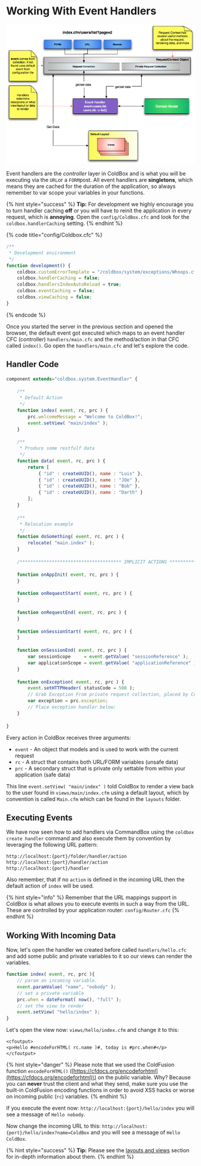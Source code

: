 # Working With Event Handlers

![](../../.gitbook/assets/coldboxsimplemvc.png)

Event handlers are the _controller_ layer in ColdBox and is what you will be executing via the `URL`or a `FORM`post. All event handlers are **singletons**, which means they are cached for the duration of the application, so always remember to var scope your variables in your functions.

{% hint style="success" %}
**Tip:** For development we highly encourage you to turn handler caching **off** or you will have to reinit the application in every request, which is **annoying**. Open the `config/ColdBox.cfc` and look for the `coldbox.handlerCaching` setting.
{% endhint %}

{% code title="config/Coldbox.cfc" %}
```javascript
/**
 * Development environment
 */
function development() {
	coldbox.customErrorTemplate = "/coldbox/system/exceptions/Whoops.cfm"; // interactive bug report
	coldbox.handlerCaching = false;
	coldbox.handlersIndexAutoReload = true;
	coldbox.eventCaching = false;
	coldbox.viewCaching = false;
}
```
{% endcode %}

Once you started the server in the previous section and opened the browser, the default event got executed which maps to an event handler CFC \(controller\) `handlers/main.cfc` and the method/action in that CFC called `index()`. Go open the `handlers/main.cfc` and let's explore the code.

## Handler Code

```javascript
component extends="coldbox.system.EventHandler" {

	/**
	 * Default Action
	 */
	function index( event, rc, prc ) {
		prc.welcomeMessage = "Welcome to ColdBox!";
		event.setView( "main/index" );
	}

	/**
	 * Produce some restfulf data
	 */
	function data( event, rc, prc ) {
		return [
			{ "id" : createUUID(), name : "Luis" },
			{ "id" : createUUID(), name : "JOe" },
			{ "id" : createUUID(), name : "Bob" },
			{ "id" : createUUID(), name : "Darth" }
		];
	}

	/**
	 * Relocation example
	 */
	function doSomething( event, rc, prc ) {
		relocate( "main.index" );
	}

	/************************************** IMPLICIT ACTIONS *********************************************/

	function onAppInit( event, rc, prc ) {
	}

	function onRequestStart( event, rc, prc ) {
	}

	function onRequestEnd( event, rc, prc ) {
	}

	function onSessionStart( event, rc, prc ) {
	}

	function onSessionEnd( event, rc, prc ) {
		var sessionScope     = event.getValue( "sessionReference" );
		var applicationScope = event.getValue( "applicationReference" );
	}

	function onException( event, rc, prc ) {
		event.setHTTPHeader( statusCode = 500 );
		// Grab Exception From private request collection, placed by ColdBox Exception Handling
		var exception = prc.exception;
		// Place exception handler below:
	}

}

```

Every action in ColdBox receives three arguments:

* `event` - An object that models and is used to work with the current request
* `rc` - A struct that contains both URL/FORM variables \(unsafe data\)
* `prc` - A secondary struct that is private only settable from within your application \(safe data\)

This line `event.setView( "main/index" )` told ColdBox to render a view back to the user found in `views/main/index.cfm` using a default layout, which by convention is called `Main.cfm` which can be found in the `layouts` folder.

## Executing Events

We have now seen how to add handlers via CommandBox using the `coldbox create handler` command and also execute them by convention by leveraging the following URL pattern:

```text
http://localhost:{port}/folder/handler/action
http://localhost:{port}/handler/action
http://localhost:{port}/handler
```

Also remember, that if no `action` is defined in the incoming URL then the default action of `index` will be used.

{% hint style="info" %}
Remember that the URL mappings support in ColdBox is what allows you to execute events in such a way from the URL. These are controlled by your application router: `config/Router.cfc`
{% endhint %}

## Working With Incoming Data

Now, let's open the handler we created before called `handlers/hello.cfc` and add some public and private variables to it so our views can render the variables.

```javascript
function index( event, rc, prc ){
    // param an incoming variable.
    event.paramValue( "name", "nobody" );
    // set a private variable
    prc.when = dateFormat( now(), "full" );
    // set the view to render
    event.setView( "hello/index" );
}
```

Let's open the view now: `views/hello/index.cfm` and change it to this:

```markup
<cfoutput>
<p>Hello #encodeForHTML( rc.name )#, today is #prc.when#</p>
</cfoutput>
```

{% hint style="danger" %}
Please note that we used the ColdFusion function `encodeForHTML()` \([https://cfdocs.org/encodeforhtml](https://cfdocs.org/encodeforhtml)\) on the public variable. Why? Because you can **never** trust the client and what they send, make sure you use the built-in ColdFusion encoding functions in order to avoid XSS hacks or worse on incoming public \(`rc`\) variables.
{% endhint %}

If you execute the event now: `http://localhost:{port}/hello/index` you will see a message of `Hello nobody`.

Now change the incoming URL to this: `http://localhost:{port}/hello/index?name=ColdBox` and you will see a message of `Hello ColdBox`.

{% hint style="success" %}
**Tip:** Please see the [layouts and views](../../the-basics/layouts-and-views/) section for in-depth information about them.
{% endhint %}

